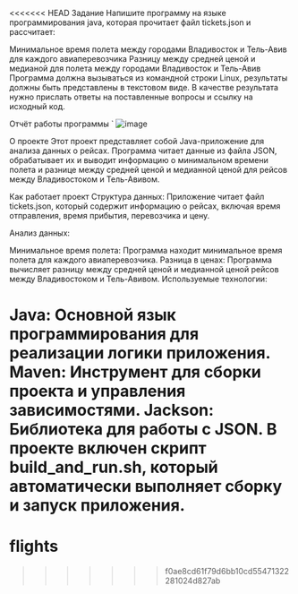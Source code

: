 <<<<<<< HEAD
Задание Напишите программу на языке программирования java, которая прочитает файл tickets.json и рассчитает:

Минимальное время полета между городами Владивосток и Тель-Авив для каждого авиаперевозчика
Разницу между средней ценой и медианой для полета между городами  Владивосток и Тель-Авив
Программа должна вызываться из командной строки Linux, результаты должны быть представлены в текстовом виде. В качестве результата нужно прислать ответы на поставленные вопросы и ссылку на исходный код.

Отчёт работы программы `
![image](https://github.com/user-attachments/assets/4a662e68-e93c-46de-a373-d708b4848190)


О проекте Этот проект представляет собой Java-приложение для анализа данных о рейсах. Программа читает данные из файла JSON, обрабатывает их и выводит информацию о минимальном времени полета и разнице между средней ценой и медианной ценой для рейсов между Владивостоком и Тель-Авивом.

Как работает проект Структура данных: Приложение читает файл tickets.json, который содержит информацию о рейсах, включая время отправления, время прибытия, перевозчика и цену.

Анализ данных:

Минимальное время полета: Программа находит минимальное время полета для каждого авиаперевозчика. Разница в ценах: Программа вычисляет разницу между средней ценой и медианной ценой рейсов между Владивостоком и Тель-Авивом. Используемые технологии:

Java: Основной язык программирования для реализации логики приложения. Maven: Инструмент для сборки проекта и управления зависимостями. Jackson: Библиотека для работы с JSON. В проекте включен скрипт build_and_run.sh, который автоматически выполняет сборку и запуск приложения.
=======
# flights
>>>>>>> f0ae8cd61f79d6bb10cd55471322281024d827ab
